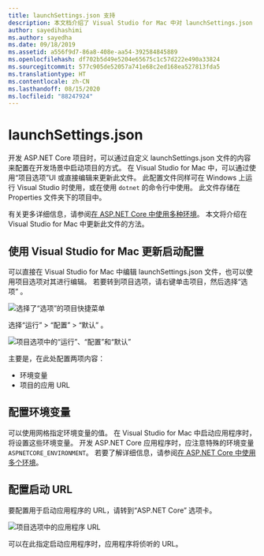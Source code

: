 ```yaml
---
title: launchSettings.json 支持
description: 本文档介绍了 Visual Studio for Mac 中对 launchSettings.json 的支持
author: sayedihashimi
ms.author: sayedha
ms.date: 09/18/2019
ms.assetid: a556f9d7-86a8-408e-aa54-392584845889
ms.openlocfilehash: df702b5d49e5204e65675c1c57d222e490a33824
ms.sourcegitcommit: 577c905de52057a741e68c2ed168ea527813fda5
ms.translationtype: HT
ms.contentlocale: zh-CN
ms.lasthandoff: 08/15/2020
ms.locfileid: "88247924"
---
```

# <a name="launchsettingsjson"></a>launchSettings.json

开发 ASP.NET Core 项目时，可以通过自定义 launchSettings.json 文件的内容来配置在开发场景中启动项目的方式。 在 Visual Studio for Mac 中，可以通过使用“项目选项”UI 或直接编辑来更新此文件。 此配置文件同样可在 Windows 上运行 Visual Studio 时使用，或在使用 `dotnet` 的命令行中使用。 此文件存储在 Properties 文件夹下的项目中。

有关更多详细信息，请参阅[在 ASP.NET Core 中使用多种环境](/aspnet/core/fundamentals/environments)。 本文将介绍在 Visual Studio for Mac 中更新此文件的方法。

## <a name="update-the-start-configuration-by-using-visual-studio-for-mac"></a>使用 Visual Studio for Mac 更新启动配置

可以直接在 Visual Studio for Mac 中编辑 launchSettings.json 文件，也可以使用项目选项对其进行编辑。 若要转到项目选项，请右键单击项目，然后选择“选项”  。

![选择了“选项”的项目快捷菜单](media/vsmac-ctx-proj-options.png)

选择“运行”   > “配置”   > “默认”  。

![项目选项中的“运行”、“配置”和“默认”](media/vsmac-run-config-default.png)

主要是，在此处配置两项内容：

- 环境变量
- 项目的应用 URL

## <a name="configure-environment-variables"></a>配置环境变量

可以使用网格指定环境变量的值。 在 Visual Studio for Mac 中启动应用程序时，将设置这些环境变量。 开发 ASP.NET Core 应用程序时，应注意特殊的环境变量 `ASPNETCORE_ENVIRONMENT`。 若要了解详细信息，请参阅[在 ASP.NET Core 中使用多个环境](/aspnet/core/fundamentals/environments)。


## <a name="configure-the-start-url"></a>配置启动 URL

要配置用于启动应用程序的 URL，请转到“ASP.NET Core”  选项卡。

![项目选项中的应用程序 URL](media/vsmac-run-config-default-aspnetcore.png)

可以在此指定启动应用程序时，应用程序将侦听的 URL。
